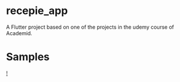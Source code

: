 # recepie_app

A Flutter project based on one of the projects in the udemy course of Academid.

# Samples 
[!](screenshots/Screenshot_1681129352.png)


